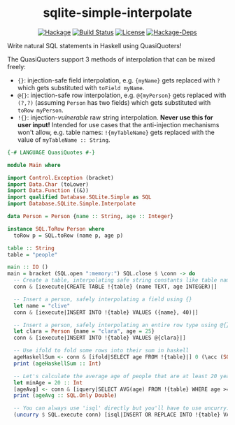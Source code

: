 <h1 align="center">sqlite-simple-interpolate</h1>

<p align="center">
  <a href="https://hackage.haskell.org/package/sqlite-simple-interpolate"><img src="https://img.shields.io/hackage/v/sqlite-simple-interpolate" alt="Hackage"></a>
  <a href="https://github.com/ruby0b/sqlite-simple-interpolate/actions/workflows/haskell-ci.yml"><img src="https://github.com/ruby0b/sqlite-simple-interpolate/actions/workflows/haskell-ci.yml/badge.svg" alt="Build Status"></a>
  <a href="https://github.com/simmsb/calamity/blob/master/LICENSE"><img src="https://img.shields.io/github/license/ruby0b/sqlite-simple-interpolate" alt="License"></a>
  <a href="https://hackage.haskell.org/package/sqlite-simple-interpolate"><img src="https://img.shields.io/hackage-deps/v/sqlite-simple-interpolate" alt="Hackage-Deps"></a>
</p>

Write natural SQL statements in Haskell using QuasiQuoters!

The QuasiQuoters support 3 methods of interpolation that can be mixed freely:

- `{}`: injection-safe field interpolation, e.g. `{myName}` gets replaced with `?` which gets substituted with `toField myName`.
- `@{}`: injection-safe row interpolation, e.g. `@{myPerson}` gets replaced with `(?,?)` (assuming `Person` has two fields) which gets substituted with `toRow myPerson`.
- `!{}`: injection-_vulnerable_ raw string interpolation. **Never use this for user input!** Intended for use cases that the anti-injection mechanisms won't allow, e.g. table names: `!{myTableName}` gets replaced with the value of `myTableName :: String`.

```haskell
{-# LANGUAGE QuasiQuotes #-}

module Main where

import Control.Exception (bracket)
import Data.Char (toLower)
import Data.Function ((&))
import qualified Database.SQLite.Simple as SQL
import Database.SQLite.Simple.Interpolate

data Person = Person {name :: String, age :: Integer}

instance SQL.ToRow Person where
  toRow p = SQL.toRow (name p, age p)

table :: String
table = "people"

main :: IO ()
main = bracket (SQL.open ":memory:") SQL.close $ \conn -> do
  -- Create a table, interpolating safe string constants like table names with !{}
  conn & [iexecute|CREATE TABLE !{table} (name TEXT, age INTEGER)|]

  -- Insert a person, safely interpolating a field using {}
  let name = "clive"
  conn & [iexecute|INSERT INTO !{table} VALUES ({name}, 40)|]

  -- Insert a person, safely interpolating an entire row type using @{} (gets replaced with "(?,?)")
  let clara = Person {name = "clara", age = 25}
  conn & [iexecute|INSERT INTO !{table} VALUES @{clara}|]

  -- Use ifold to fold some rows into their sum in haskell
  ageHaskellSum <- conn & [ifold|SELECT age FROM !{table}|] 0 (\acc (SQL.Only x) -> pure (acc + x))
  print (ageHaskellSum :: Int)

  -- Let's calculate the average age of people that are at least 20 years old
  let minAge = 20 :: Int
  [ageAvg] <- conn & [iquery|SELECT AVG(age) FROM !{table} WHERE age >= {minAge}|]
  print (ageAvg :: SQL.Only Double)

  -- You can always use 'isql' directly but you'll have to use uncurry:
  (uncurry $ SQL.execute conn) [isql|INSERT OR REPLACE INTO !{table} VALUES ({name}, 41)|]
```
